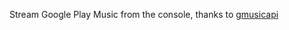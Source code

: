 Stream Google Play Music from the console, thanks to [gmusicapi](https://github.com/simon-weber/gmusicapi)
